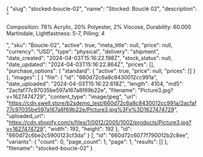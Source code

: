 {
  "slug": "stocked-boucle-02",
  "name": "Stocked: Bouclé 02",
  "description": "<p>Composition: 78% Acrylic, 20% Polyester, 2% Viscose, Durability: 60.000 Martindale, Lightfastness: 5-7, Pilling: 4</p>",
  "sku": "Boucle-02",
  "active": true,
  "meta_title": null,
  "price": null,
  "currency": "USD",
  "type": "physical",
  "delivery": "shipment",
  "date_created": "2024-04-03T15:16:22.198Z",
  "stock_status": null,
  "date_updated": "2024-04-03T15:16:22.864Z",
  "prices": [],
  "purchase_options": {
    "standard": {
      "active": true,
      "price": null,
      "prices": []
    }
  },
  "images": [
    {
      "file": {
        "id": "660d72c6a8c8430012cc991a",
        "date_uploaded": "2024-04-03T15:16:22.618Z",
        "length": 4104,
        "md5": "2acfaf77c97035be597a167a8f69b22e",
        "filename": "Picture3.jpg?v=1627474729",
        "content_type": "image/jpeg",
        "url": "https://cdn.swell.store/b2sdemo_test/660d72c6a8c8430012cc991a/2acfaf77c97035be597a167a8f69b22e/Picture3.jpg%3Fv%3D1627474729",
        "uploaded_url": "https://cdn.shopify.com/s/files/1/0012/2005/1002/products/Picture3.jpg?v=1627474729",
        "width": 192,
        "height": 192
      },
      "id": "660d72c6be2c5900123cf3da"
    }
  ],
  "id": "660d72c6077f790012b2c8ee",
  "variants": {
    "count": 0,
    "page_count": 1,
    "page": 1,
    "results": []
  },
  "filename": "stocked-boucle-02"
}